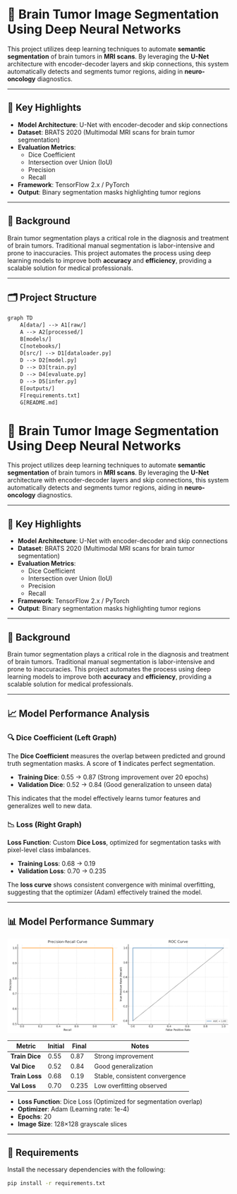# 🧠 Brain Tumor Image Segmentation Using Deep Neural Networks

This project utilizes deep learning techniques to automate **semantic segmentation** of brain tumors in **MRI scans**. By leveraging the **U-Net** architecture with encoder-decoder layers and skip connections, this system automatically detects and segments tumor regions, aiding in **neuro-oncology** diagnostics.

---

## 📌 Key Highlights

- **Model Architecture**: U-Net with encoder-decoder and skip connections
- **Dataset**: BRATS 2020 (Multimodal MRI scans for brain tumor segmentation)
- **Evaluation Metrics**: 
  - Dice Coefficient
  - Intersection over Union (IoU)
  - Precision
  - Recall
- **Framework**: TensorFlow 2.x / PyTorch
- **Output**: Binary segmentation masks highlighting tumor regions

---

## 🧠 Background

Brain tumor segmentation plays a critical role in the diagnosis and treatment of brain tumors. Traditional manual segmentation is labor-intensive and prone to inaccuracies. This project automates the process using deep learning models to improve both **accuracy** and **efficiency**, providing a scalable solution for medical professionals.

---

## 🗂️ Project Structure

```mermaid
graph TD
    A[data/] --> A1[raw/]
    A --> A2[processed/]
    B[models/]
    C[notebooks/]
    D[src/] --> D1[dataloader.py]
    D --> D2[model.py]
    D --> D3[train.py]
    D --> D4[evaluate.py]
    D --> D5[infer.py]
    E[outputs/]
    F[requirements.txt]
    G[README.md]

```



# 🧠 Brain Tumor Image Segmentation Using Deep Neural Networks

This project utilizes deep learning techniques to automate **semantic segmentation** of brain tumors in **MRI scans**. By leveraging the **U-Net** architecture with encoder-decoder layers and skip connections, this system automatically detects and segments tumor regions, aiding in **neuro-oncology** diagnostics.

---

## 📌 Key Highlights

- **Model Architecture**: U-Net with encoder-decoder and skip connections
- **Dataset**: BRATS 2020 (Multimodal MRI scans for brain tumor segmentation)
- **Evaluation Metrics**: 
  - Dice Coefficient
  - Intersection over Union (IoU)
  - Precision
  - Recall
- **Framework**: TensorFlow 2.x / PyTorch
- **Output**: Binary segmentation masks highlighting tumor regions

---

## 🧠 Background

Brain tumor segmentation plays a critical role in the diagnosis and treatment of brain tumors. Traditional manual segmentation is labor-intensive and prone to inaccuracies. This project automates the process using deep learning models to improve both **accuracy** and **efficiency**, providing a scalable solution for medical professionals.

---

## 📈 Model Performance Analysis

### 🔍 Dice Coefficient (Left Graph)

The **Dice Coefficient** measures the overlap between predicted and ground truth segmentation masks. A score of **1** indicates perfect segmentation.

- **Training Dice**: 0.55 → 0.87 (Strong improvement over 20 epochs)
- **Validation Dice**: 0.52 → 0.84 (Good generalization to unseen data)

This indicates that the model effectively learns tumor features and generalizes well to new data.

### 📉 Loss (Right Graph)

**Loss Function**: Custom **Dice Loss**, optimized for segmentation tasks with pixel-level class imbalances.

- **Training Loss**: 0.68 → 0.19
- **Validation Loss**: 0.70 → 0.235

The **loss curve** shows consistent convergence with minimal overfitting, suggesting that the optimizer (Adam) effectively trained the model.

---

## 📊 Model Performance Summary

![Graph Images](images/image.png)


| Metric         | Initial | Final  | Notes                            |
|----------------|---------|--------|----------------------------------|
| **Train Dice** | 0.55    | 0.87   | Strong improvement               |
| **Val Dice**   | 0.52    | 0.84   | Good generalization              |
| **Train Loss** | 0.68    | 0.19   | Stable, consistent convergence   |
| **Val Loss**   | 0.70    | 0.235  | Low overfitting observed         |

- **Loss Function**: Dice Loss (Optimized for segmentation overlap)
- **Optimizer**: Adam (Learning rate: 1e-4)
- **Epochs**: 20
- **Image Size**: 128×128 grayscale slices

---

## 📂 Requirements

Install the necessary dependencies with the following:

```bash
pip install -r requirements.txt
